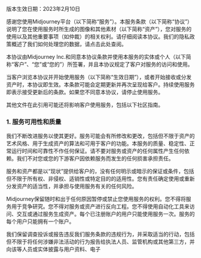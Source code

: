 版本生效日期：2023年2月10日

感谢您使用Midjourney平台（以下简称“服务”）。本服务条款（以下简称“协议”）说明了您在使用服务时所生成的图像和其他素材（以下简称“资产”），您对服务的使用以及其他重要事项（如仲裁）的相关权利。请仔细阅读本协议。我们的隐私政策概述了我们如何处理您的数据，请点击此处查阅。

本协议由Midjourney Inc.和同意本协议条款并使用本服务的实体或个人（以下简称“客户”、“您”或“您的”）所签署，并且本协议规定了客户对服务的访问和使用。

当客户浏览本协议并开始使用服务（以下简称“生效日期”），或者开始接收或分发资产时，本协议即生效。本条款可能会定期更新并再次呈现给客户。持续使用服务即表示接受更新后的条款。如果您不同意本协议，请停止使用服务。

其他文件在此引用可能还将影响客户使用服务，包括以下社区指南。

### 1. 服务可用性和质量

我们不断改进服务以使其更好。服务可能会有所修改和更改，包括但不限于资产的艺术风格、用于生成资产的算法和可用于客户的功能。本服务的质量、稳定性、正常运行时间和可靠性不作任何保证。请不要对服务或资产的任何属性产生任何依赖。我们不对您或您的下游客户因依赖服务而发生的任何损害承担责任。

服务和资产都是以“现状”提供给客户的，没有任何明示或暗示的保证或条件，包括但不限于所有权、非侵权、适销性或特定目的的适用性。您有责任确定使用或重新分发资产的适当性，并承担与使用服务有关的任何风险。

Midjourney保留随时和出于任何原因暂停或禁止您使用服务的权利。您不得将服务用于竞争研究。您不得对服务或资产进行反向工程。您不得使用自动化工具来访问、交互或通过服务生成资产。每个已注册账户的用户只能使用服务一次。服务的每个用户只能拥有一个账户。

我们保留调查投诉或报告违反我们服务条款的违规行为，并采取适当的行动，包括但不限于将任何涉嫌非法活动的行为报告给执法人员、监管机构或其他第三方，并向该等人员或实体披露与用户资料、电子